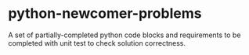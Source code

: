 # python-newcomer-problems
A set of partially-completed python code blocks and requirements to be completed with unit test to check solution correctness.
